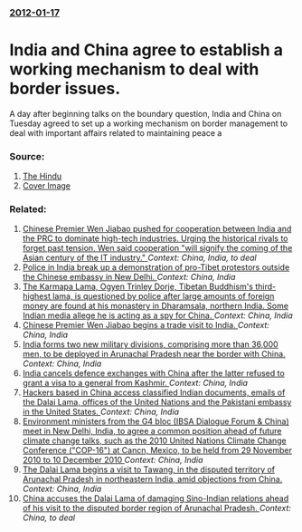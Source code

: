 ### [2012-01-17](/news/2012/01/17/index.md)

# India and China agree to establish a working mechanism to deal with border issues. 

A day after beginning talks on the boundary question, India and China on Tuesday agreed to set up a working mechanism on border management to deal with important affairs related to maintaining peace a


### Source:

1. [The Hindu](http://www.thehindu.com/news/national/article2808382.ece)
1. [Cover Image](http://www.thehindu.com/migration_catalog/article13339082.ece/ALTERNATES/LANDSCAPE_615/18TH-_PM)

### Related:

1. [ Chinese Premier Wen Jiabao pushed for cooperation between India and the PRC to dominate high-tech industries. Urging the historical rivals to forget past tension, Wen said cooperation "will signify the coming of the Asian century of the IT industry." ](/news/2005/04/10/chinese-premier-wen-jiabao-pushed-for-cooperation-between-india-and-the-prc-to-dominate-high-tech-industries-urging-the-historical-rivals.md) _Context: China, India, to deal_
2. [Police in India break up a demonstration of pro-Tibet protestors outside the Chinese embassy in New Delhi. ](/news/2011/03/9/police-in-india-break-up-a-demonstration-of-pro-tibet-protestors-outside-the-chinese-embassy-in-new-delhi.md) _Context: China, India_
3. [The Karmapa Lama, Ogyen Trinley Dorje, Tibetan Buddhism's third-highest lama, is questioned by police after large amounts of foreign money are found at his monastery in Dharamsala, northern India. Some Indian media allege he is acting as a spy for China. ](/news/2011/02/1/the-karmapa-lama-ogyen-trinley-dorje-tibetan-buddhism-s-third-highest-lama-is-questioned-by-police-after-large-amounts-of-foreign-money-a.md) _Context: China, India_
4. [Chinese Premier Wen Jiabao begins a trade visit to India. ](/news/2010/12/15/chinese-premier-wen-jiabao-begins-a-trade-visit-to-india.md) _Context: China, India_
5. [India forms two new military divisions, comprising more than 36,000 men, to be deployed in Arunachal Pradesh near the border with China. ](/news/2010/11/23/india-forms-two-new-military-divisions-comprising-more-than-36-000-men-to-be-deployed-in-arunachal-pradesh-near-the-border-with-china.md) _Context: China, India_
6. [India cancels defence exchanges with China after the latter refused to grant a visa to a general from Kashmir. ](/news/2010/08/27/india-cancels-defence-exchanges-with-china-after-the-latter-refused-to-grant-a-visa-to-a-general-from-kashmir.md) _Context: China, India_
7. [Hackers based in China access classified Indian documents, emails of the Dalai Lama, offices of the United Nations and the Pakistani embassy in the United States. ](/news/2010/04/6/hackers-based-in-china-access-classified-indian-documents-emails-of-the-dalai-lama-offices-of-the-united-nations-and-the-pakistani-embassy.md) _Context: China, India_
8. [Environment ministers from the G4 bloc (IBSA Dialogue Forum & China) meet in New Delhi, India, to agree a common position ahead of future climate change talks, such as the 2010 United Nations Climate Change Conference ("COP-16") at Cancn, Mexico, to be held from 29 November 2010 to 10 December 2010 ](/news/2010/01/25/environment-ministers-from-the-g4-bloc-ibsa-dialogue-forum-china-meet-in-new-delhi-india-to-agree-a-common-position-ahead-of-future-cl.md) _Context: China, India_
9. [ The Dalai Lama begins a visit to Tawang, in the disputed territory of Arunachal Pradesh in northeastern India, amid objections from China. ](/news/2009/11/8/the-dalai-lama-begins-a-visit-to-tawang-in-the-disputed-territory-of-arunachal-pradesh-in-northeastern-india-amid-objections-from-china.md) _Context: China, India_
10. [ China accuses the Dalai Lama of damaging Sino-Indian relations ahead of his visit to the disputed border region of Arunachal Pradesh. ](/news/2009/11/3/china-accuses-the-dalai-lama-of-damaging-sino-indian-relations-ahead-of-his-visit-to-the-disputed-border-region-of-arunachal-pradesh.md) _Context: China, to deal_
